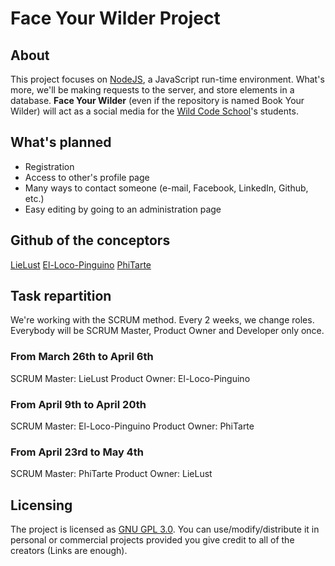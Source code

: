 # Face Your Wilder Project

## About

This project focuses on [NodeJS](https://nodejs.org/), a JavaScript run-time environment. What's more, we'll be making requests to the server, and store elements in a database.
**Face Your Wilder** (even if the repository is named Book Your Wilder) will act as a social media for the [Wild Code School](https://wildcodeschool.fr)'s students.

## What's planned

* Registration
* Access to other's profile page
* Many ways to contact someone (e-mail, Facebook, LinkedIn, Github, etc.)
* Easy editing by going to an administration page

## Github of the conceptors

[LieLust](https://github.com/LieLust)
[El-Loco-Pinguino](https://github.com/El-Loco-Pinguino)
[PhiTarte](https://github.com/PhiTarte)

## Task repartition

We're working with the SCRUM method. Every 2 weeks, we change roles. Everybody will be SCRUM Master, Product Owner and Developer only once.

### From March 26th to April 6th
SCRUM Master: LieLust
Product Owner: El-Loco-Pinguino

### From April 9th to April 20th
SCRUM Master: El-Loco-Pinguino
Product Owner: PhiTarte

### From April 23rd to May 4th
SCRUM Master: PhiTarte
Product Owner: LieLust

## Licensing

The project is licensed as [GNU GPL 3.0](https://www.gnu.org/licenses/gpl-3.0.en.html). You can use/modify/distribute it in personal or commercial projects provided you give credit to all of the creators (Links are enough).